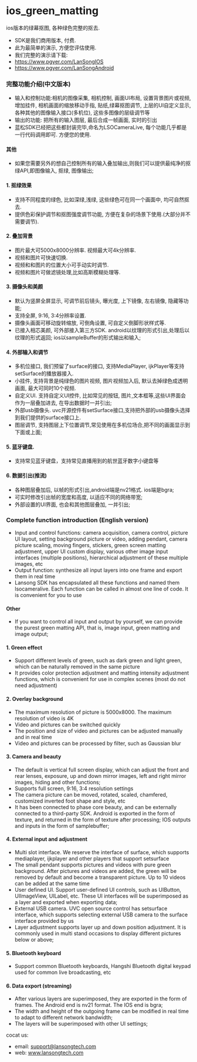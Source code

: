 # ios_green_matting
ios版本的绿幕抠图, 各种绿色完整的抠去. 

- SDK是我们商用版本, 付费. 
- 此为最简单的演示, 方便您评估使用.
- 我们完整的演示请下载:
- https://www.pgyer.com/LanSongIOS
- https://www.pgyer.com/LanSongAndroid

### 完整功能介绍(中文版本)
- 输入和控制功能:相机的图像采集, 相机控制, 画面UI布局, 设置背景图片或视频, 增加挂件, 相机画面的缩放移动手指, 贴纸,绿幕抠图调节, 上层的UI自定义显示, 各种其他的图像输入接口(多机位), 这些多图像的层级调节等
- 输出的功能: 把所有的输入图层, 最后合成一帧画面, 实时的引出
- 蓝松SDK已经把这些都封装完毕,命名为LSOCameraLive, 每个功能几乎都是一行代码调用即可. 方便您的使用.

####  其他 
- 如果您需要另外的想自己控制所有的输入叠加输出,则我们可以提供最纯净的抠绿API,即图像输入, 抠绿, 图像输出;

#### 1. 抠绿效果
- 支持不同程度的绿色, 比如深绿,浅绿, 这些绿色可在同一个画面中, 均可自然抠去. 
- 提供色彩保护调节和抠图强度调节功能, 方便在复杂的场景下使用.(大部分并不需要调节).

#### 2. 叠加背景
- 图片最大可5000x8000分辨率. 视频最大可4k分辨率.
- 视频和图片可快速切换. 
- 视频和和图片的位置大小可手动实时调节.
- 视频和图片可做滤镜处理,比如高斯模糊处理等.
 
 #### 3. 摄像头和美颜
- 默认为竖屏全屏显示, 可调节前后镜头, 曝光度, 上下镜像, 左右镜像, 隐藏等功能;
- 支持全屏, 9:16, 3:4分辨率设置. 
- 摄像头画面可移动旋转缩放, 可倒角设置, 可自定义倒脚形状样式等.
- 已接入相芯美颜, 可外部接入第三方SDK. android以纹理的形式引出,处理后以纹理的形式返回; ios以sampleBuffer的形式输出和输入;
    
#### 4. 外部输入和调节
- 多机位接口, 我们预留了surface的接口, 支持MediaPlayer, ijkPlayer等支持setSurface的播放器接入.
- 小挂件, 支持背景是纯绿色的图片视频, 图片视频加入后, 默认去掉绿色成透明画面, 最大可同时10个视频.
- 自定义UI. 支持自定义UI控件, 比如常见的按钮, 图片,文本框等,这些UI界面会作为一层叠加进去, 在导出数据时一并引出; 
- 外部usb摄像头. uvc开源控件有setSurface接口,支持把外部的usb摄像头选择到我们提供的surface接口上.
- 图层调节, 支持图层上下位置调节,常见使用在多机位场合,把不同的画面显示到下面或上面;
    
#### 5. 蓝牙键盘. 
- 支持常见蓝牙键盘，支持常见直播用到的航世蓝牙数字小键盘等
 		
#### 6. 数据引出(推流)
- 各种图层叠加后, 以帧的形式引出,android端是nv21格式. ios端是bgra; 
- 可实时修改引出帧的宽度和高度, 以适应不同的网络带宽;
- 外部设置的UI界面, 也会和其他图层叠加, 一并引出;


### Complete function introduction (English version)
- Input and control functions: camera acquisition, camera control, picture UI layout, setting background picture or video, adding pendant, camera picture scaling, moving fingers, stickers, green screen matting adjustment, upper UI custom display, various other image input interfaces (multiple positions), hierarchical adjustment of these multiple images, etc
- Output function: synthesize all input layers into one frame and export them in real time
- Lansong SDK has encapsulated all these functions and named them lsocameralive. Each function can be called in almost one line of code. It is convenient for you to use
#### Other
- If you want to control all input and output by yourself, we can provide the purest green matting API, that is, image input, green matting and image output;

#### 1. Green effect
- Support different levels of green, such as dark green and light green, which can be naturally removed in the same picture
- It provides color protection adjustment and matting intensity adjustment functions, which is convenient for use in complex scenes (most do not need adjustment)
#### 2. Overlay background
- The maximum resolution of picture is 5000x8000. The maximum resolution of video is 4K
- Video and pictures can be switched quickly
- The position and size of video and pictures can be adjusted manually and in real time
- Video and pictures can be processed by filter, such as Gaussian blur
#### 3. Camera and beauty
- The default is vertical full screen display, which can adjust the front and rear lenses, exposure, up and down mirror images, left and right mirror images, hiding and other functions;
- Supports full screen, 9:16, 3:4 resolution settings
- The camera picture can be moved, rotated, scaled, chamfered, customized inverted foot shape and style, etc
- It has been connected to phase core beauty, and can be externally connected to a third-party SDK. Android is exported in the form of texture, and returned in the form of texture after processing; IOS outputs and inputs in the form of samplebuffer;
#### 4. External input and adjustment
- Multi slot interface. We reserve the interface of surface, which supports mediaplayer, ijkplayer and other players that support setsurface
- The small pendant supports pictures and videos with pure green background. After pictures and videos are added, the green will be removed by default and become a transparent picture. Up to 10 videos can be added at the same time
- User defined UI. Support user-defined UI controls, such as UIButton, UIImageView, UILabel, etc. These UI interfaces will be superimposed as a layer and exported when exporting data;
- External USB camera. UVC open source control has setsurface interface, which supports selecting external USB camera to the surface interface provided by us
- Layer adjustment supports layer up and down position adjustment. It is commonly used in multi stand occasions to display different pictures below or above;
#### 5. Bluetooth keyboard
- Support common Bluetooth keyboards, Hangshi Bluetooth digital keypad used for common live broadcasting, etc
#### 6. Data export (streaming)
- After various layers are superimposed, they are exported in the form of frames. The Android end is nv21 format. The IOS end is bgra;
- The width and height of the outgoing frame can be modified in real time to adapt to different network bandwidth;
- The layers will be superimposed with other UI settings;


cocat us:
- email: support@lansongtech.com
- web: www.lansongtech.com
